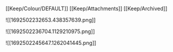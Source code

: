 [[Keep/Colour/DEFAULT]] [[Keep/Attachments]] [[Keep/Archived]] 

![[1692502232653.438357639.png]]

![[1692502236704.1129210975.png]]

![[1692502245647.1262041445.png]]